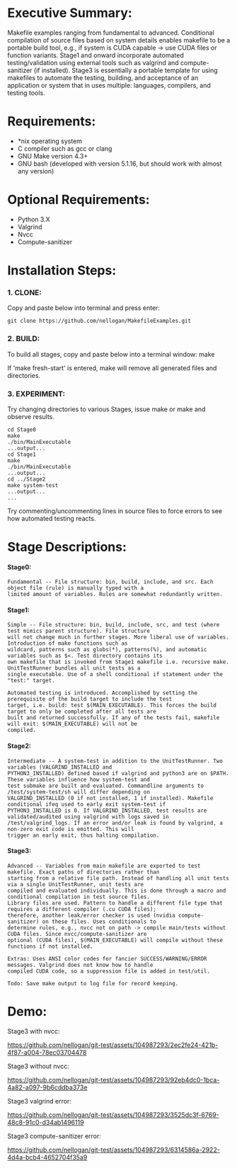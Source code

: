 # Executive Summary:
Makefile examples ranging from fundamental to advanced. Conditional compilation of source files based on system details 
enables makefile to be a portable build tool, e.g., if system is CUDA capable -> use CUDA files or function variants.
Stage1 and onward incorporate automated testing/validation using external tools such as valgrind and compute-sanitizer 
(if installed).  Stage3 is essentially a portable template for using makefiles to automate the testing, building, and 
acceptance of an application or system that in uses multiple: languages, compilers, and testing tools.


# Requirements:
- *nix operating system
- C compiler such as gcc or clang
- GNU Make version 4.3+
- GNU bash (developed with version 5.1.16, but should work with almost any version)


# Optional Requirements:
- Python 3.X
- Valgrind
- Nvcc
- Compute-sanitizer


# Installation Steps:
### 1.  CLONE:
Copy and paste below into terminal and press enter:

    git clone https://github.com/nellogan/MakefileExamples.git


### 2.  BUILD:
To build all stages, copy and paste below into a terminal window:
    make

If 'make fresh-start' is entered, make will remove all generated files and directories.


### 3. EXPERIMENT:
Try changing directories to various Stages, issue make or make <target> and observe results.

    cd Stage0 
    make
    ./bin/MainExecutable
    ...output...
    cd Stage1
    make
    ./bin/MainExecutable
    ...output...
    cd ../Stage2
    make system-test
    ...output...
    ...

Try commenting/uncommenting lines in source files to force errors to see how automated testing reacts.


# Stage Descriptions:
#### Stage0:
    Fundamental -- File structure: bin, build, include, and src. Each object file (rule) is manually typed with a 
    limited amount of variables. Rules are somewhat redundantly written.

#### Stage1:
    Simple -- File structure: bin, build, include, src, and test (where test mimics parent structure). File structure 
    will not change much in further stages. More liberal use of variables. Introduction of make functions such as 
    wildcard, patterns such as globs(*), patterns(%), and automatic variables such as $<. Test directory contains its 
    own makefile that is invoked from Stage1 makefile i.e. recursive make. UnitTestRunner bundles all unit tests as a 
    single executable. Use of a shell conditional if statement under the "test:" target.
    
    Automated testing is introduced. Accomplished by setting the prerequisite of the build target to include the test 
    target, i.e. build: test $(MAIN_EXECUTABLE). This forces the build target to only be completed after all tests are 
    built and returned successfully. If any of the tests fail, makefile will exit: $(MAIN_EXECUTABLE) will not be 
    compiled. 

#### Stage2:
    Intermediate -- A system-test in addition to the UnitTestRunner. Two variables (VALGRIND_INSTALLED and 
    PYTHON3_INSTALLED) defined based if valgrind and python3 are on $PATH. These variables influence how system-test and 
    test submake are built and evaluated. Commandline arguments to /test/system-test/sh will differ depending on 
    VALGRIND_INSTALLED (0 if not installed, 1 if installed). Makefile conditional ifeq used to early exit system-test if 
    PYTHON3_INSTALLED is 0. If VALGRIND_INSTALLED, test results are validated/audited using valgrind with logs saved in 
    /test/valgrind_logs. If an error and/or leak is found by valgrind, a non-zero exit code is emitted. This will 
    trigger an early exit, thus halting compilation.

#### Stage3:
    Advanced -- Variables from main makefile are exported to test makefile. Exact paths of directories rather than 
    starting from a relative file path. Instead of handling all unit tests via a single UnitTestRunner, unit tests are 
    compiled and evaluated individually. This is done through a macro and conditional compilation in test source files. 
    Library files are used. Pattern to handle a different file type that requires a different compiler (.cu CUDA files); 
    therefore, another leak/error checker is used (nvidia compute-sanitizer) on these files. Uses conditionals to
    determine rules, e.g., nvcc not on path -> compile main/tests without CUDA files. Since nvcc/compute-sanitizer are 
    optional (CUDA files), $(MAIN_EXECUTABLE) will compile without these functions if not installed.
    
    Extras: Uses ANSI color codes for fancier SUCCESS/WARNING/ERROR messages. Valgrind does not know how to handle 
    compiled CUDA code, so a suppression file is added in test/util.
    
    Todo: Save make output to log file for record keeping.


# Demo:

Stage3 with nvcc:

https://github.com/nellogan/git-test/assets/104987293/2ec2fe24-421b-4f87-a004-78ec03704478

Stage3 without nvcc:

https://github.com/nellogan/git-test/assets/104987293/92eb4dc0-1bca-4a82-a097-9b6cddba373e

Stage3 valgrind error:

https://github.com/nellogan/git-test/assets/104987293/3525dc3f-6769-48c8-91c0-d34ab1496119

Stage3 compute-sanitizer error:

https://github.com/nellogan/git-test/assets/104987293/6314586a-2922-4d4a-bcb4-4652704f35a9